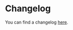 # Changelog

You can find a changelog [here](https://github.com/jagi/meteor-astronomy/blob/v2/HISTORY.md).
